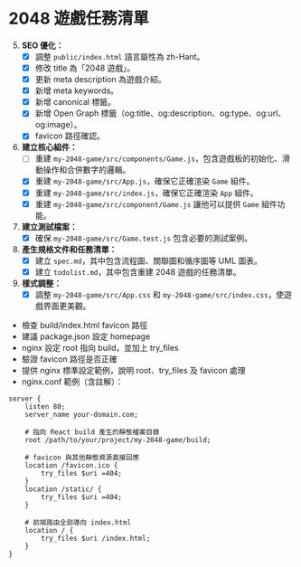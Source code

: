 # 2048 遊戲任務清單
5.  **SEO 優化：**
    *   [x] 調整 `public/index.html` 語言屬性為 zh-Hant。
    *   [x] 修改 title 為「2048 遊戲」。
    *   [x] 更新 meta description 為遊戲介紹。
    *   [x] 新增 meta keywords。
    *   [x] 新增 canonical 標籤。
    *   [x] 新增 Open Graph 標籤（og:title、og:description、og:type、og:url、og:image）。
    *   [x] favicon 路徑確認。

1.  **建立核心組件：**
    *   [ ] 重建 `my-2048-game/src/components/Game.js`，包含遊戲板的初始化、滑動操作和合併數字的邏輯。
    *   [x] 重建 `my-2048-game/src/App.js`，確保它正確渲染 `Game` 組件。
    *   [x] 重建 `my-2048-game/src/index.js`，確保它正確渲染 `App` 組件。
    *   [x] 重建 `my-2048-game/src/component/Game.js` 讓他可以提供 `Game` 組件功能。
2.  **建立測試檔案：**
    *   [x] 確保 `my-2048-game/src/Game.test.js` 包含必要的測試案例。
3.  **產生規格文件和任務清單：**
    *   [x] 建立 `spec.md`，其中包含流程圖、關聯圖和循序圖等 UML 圖表。
    *   [x] 建立 `todolist.md`，其中包含重建 2048 遊戲的任務清單。
4.  **樣式調整：**
    *   [x] 調整 `my-2048-game/src/App.css` 和 `my-2048-game/src/index.css`，使遊戲界面更美觀。
- 檢查 build/index.html favicon 路徑
- 建議 package.json 設定 homepage
- nginx 設定 root 指向 build，並加上 try_files
- 驗證 favicon 路徑是否正確
- 提供 nginx 標準設定範例，說明 root、try_files 及 favicon 處理
- nginx.conf 範例（含註解）：

```
server {
    listen 80;
    server_name your-domain.com;

    # 指向 React build 產生的靜態檔案目錄
    root /path/to/your/project/my-2048-game/build;

    # favicon 與其他靜態資源直接回應
    location /favicon.ico {
        try_files $uri =404;
    }
    location /static/ {
        try_files $uri =404;
    }

    # 前端路由全部導向 index.html
    location / {
        try_files $uri /index.html;
    }
}
```